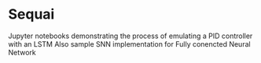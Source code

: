 # Sequai
Jupyter notebooks demonstrating the process of emulating a PID controller with an LSTM Also sample SNN implementation for Fully conencted Neural Network

